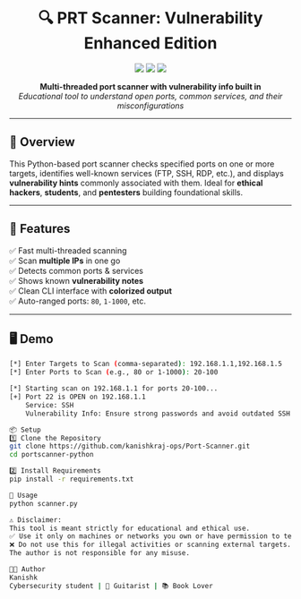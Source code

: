 <h1 align="center">🔍 PRT Scanner: Vulnerability Enhanced Edition</h1>

<p align="center">
  <img src="https://img.shields.io/badge/Python-3.8%2B-blue.svg?style=flat-square" />
  <img src="https://img.shields.io/badge/Platform-Cross--Platform-brightgreen?style=flat-square" />
  <img src="https://img.shields.io/badge/Use-Ethical%20Hacking-orange?style=flat-square" />
</p>

<p align="center">
  <b>Multi-threaded port scanner with vulnerability info built in</b><br>
  <i>Educational tool to understand open ports, common services, and their misconfigurations</i>
</p>

---

## 📌 Overview

This Python-based port scanner checks specified ports on one or more targets, identifies well-known services (FTP, SSH, RDP, etc.), and displays **vulnerability hints** commonly associated with them. Ideal for **ethical hackers**, **students**, and **pentesters** building foundational skills.

---

## 🚀 Features

✅ Fast multi-threaded scanning  
✅ Scan **multiple IPs** in one go  
✅ Detects common ports & services  
✅ Shows known **vulnerability notes**  
✅ Clean CLI interface with **colorized output**  
✅ Auto-ranged ports: `80`, `1-1000`, etc.  

---

## 🖥️ Demo

```bash
[*] Enter Targets to Scan (comma-separated): 192.168.1.1,192.168.1.5
[*] Enter Ports to Scan (e.g., 80 or 1-1000): 20-100

[*] Starting scan on 192.168.1.1 for ports 20-100...
[+] Port 22 is OPEN on 192.168.1.1
    Service: SSH
    Vulnerability Info: Ensure strong passwords and avoid outdated SSH versions.

📦 Setup
1️⃣ Clone the Repository
git clone https://github.com/kanishkraj-ops/Port-Scanner.git
cd portscanner-python

2️⃣ Install Requirements
pip install -r requirements.txt

🔧 Usage
python scanner.py

⚠️ Disclaimer:
This tool is meant strictly for educational and ethical use.
✅ Use it only on machines or networks you own or have permission to test.
❌ Do not use this for illegal activities or scanning external targets.
The author is not responsible for any misuse.

👨‍💻 Author
Kanishk
Cybersecurity student | 🎸 Guitarist | 📚 Book Lover
